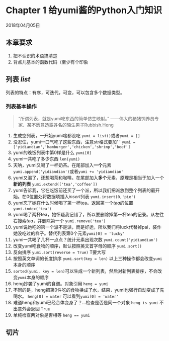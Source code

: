 # Chapter 1 给yumi酱的Python入门知识

2018年04月05日
## 本章要求
 1. 把不认识的术语搞清楚
 2. 背点儿基本的函数代码（至少有个印象
## 列表 *list*
列表的特点：有序，可迭代，可变，可以包含多个数据类型。
### 列表基本操作
> “所谓列表，就是yumi吃东西的简单仿生映射。”
> ——伟大的猪猪饲养员专家、某不愿意透露姓名的陌生男子Rubbish.Heng
 1. 生成空列表，一开始yumi啥都没吃 `yumi = list()`或者`yumi = []`
 2. 没忍住，yumi一口气吃了这些东西，注意str格式要加' ' `yumi = ['yidiandian','hamburger','chicken','shrimp','beef']`
 4. yumi的晚饭列表中第0样是什么 `yumi[0]`
 5. yumi一共吃了多少东西 `len(yumi)` 
 6. 天呐，yumi又喝了一杯奶茶。在尾部加入**一个**元素 `yumi.append('yidiandian')`或者`yumi += 'yidiandian'` 
 7. yumi又渴了，还想喝茶和咖啡。在尾部加入**多个**元素，原理是相当于加入一个**新的列表** `yumi.extend(['tea','coffee'])` 
 8. yumi告诉我，它在吃饭前还买了一个派，所以我们把派放到整个列表的最开始。在0位置处将数据项插入*insert*列表 
`yumi.insert(0,'pie')`
 9. yumi忘了她在什么时候喝了第一杯tea。返回第一个*tea*的位置 `yumi.index('tea')`
 10. yumi喝了两杯tea，她怀疑我记错了，所以要删除掉第一杯tea的记录。从左往右搜索*tea*，并删除第一个 `yumi.remove('tea')`
 10. yumi说她吃的第一个派不是派，而是好运，所以我们将luck代替掉pai，装作她没吃过的样子。替代列表第0个元素`yumi[0] = 'lucky'`
 11. yumi一共喝了几杯一点点？统计元素出现次数 `yumi.count('yidiandian')`
 12. 改变yumi吃食物的顺序，默认按照英文首字母的顺序 `yumi.sort()`
 13. 反向排序 `yumi.sort(reverse = True)` T要大写
 14. 按照英文单词的长度排序 `yumi.sort(key = len)` 以上三种操作都会改变`yumi`本身的顺序
 15. `sorted(yumi, key = len)`可以生成一个新列表，然后对新列表排序，不会改变`yumi`本身的顺序
 16. heng抄袭了yumi的食谱。对象引用 `heng = yumi`
 17. 不同的是，heng把第0件吃的食物换成了水，结果，yumi也强行自动变成了先喝水。 `heng[0] = water` 可以看到`yumi[0] = 'water'` 
 18. 难道heng和yumi已经合体变身了？...检查是否是同一个对象 `heng is yumi` 不出意外会返回 `True`
 19. 单纯检查两对象是否相等 `heng == yumi`
## 切片



